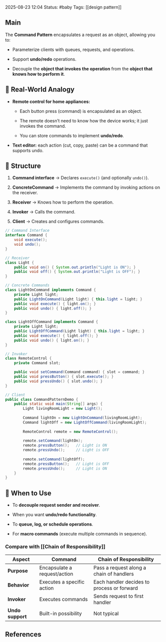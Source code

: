 2025-08-23 12:04
Status: #baby
Tags: [[design pattern]]
## Main

The **Command Pattern** encapsulates a request as an object, allowing you to:

- Parameterize clients with queues, requests, and operations.
    
- Support **undo/redo** operations.
    
- Decouple the **object that invokes the operation** from the **object that knows how to perform it**.


## 🔹 **Real-World Analogy**

- **Remote control for home appliances:**
    
    - Each button press (command) is encapsulated as an object.
        
    - The remote doesn’t need to know how the device works; it just invokes the command.
        
    - You can store commands to implement **undo/redo**.
        
- **Text editor:** each action (cut, copy, paste) can be a command that supports undo.


## 🔹 **Structure**

1. **Command interface** → Declares `execute()` (and optionally `undo()`).
    
2. **ConcreteCommand** → Implements the command by invoking actions on the receiver.
    
3. **Receiver** → Knows how to perform the operation.
    
4. **Invoker** → Calls the command.
    
5. **Client** → Creates and configures commands.


```java
// Command Interface
interface Command {
    void execute();
    void undo();
}

// Receiver
class Light {
    public void on() { System.out.println("Light is ON"); }
    public void off() { System.out.println("Light is OFF"); }
}

// Concrete Commands
class LightOnCommand implements Command {
    private Light light;
    public LightOnCommand(Light light) { this.light = light; }
    public void execute() { light.on(); }
    public void undo() { light.off(); }
}

class LightOffCommand implements Command {
    private Light light;
    public LightOffCommand(Light light) { this.light = light; }
    public void execute() { light.off(); }
    public void undo() { light.on(); }
}

// Invoker
class RemoteControl {
    private Command slot;

    public void setCommand(Command command) { slot = command; }
    public void pressButton() { slot.execute(); }
    public void pressUndo() { slot.undo(); }
}

// Client
public class CommandPatternDemo {
    public static void main(String[] args) {
        Light livingRoomLight = new Light();
        
        Command lightOn = new LightOnCommand(livingRoomLight);
        Command lightOff = new LightOffCommand(livingRoomLight);
        
        RemoteControl remote = new RemoteControl();
        
        remote.setCommand(lightOn);
        remote.pressButton();   // Light is ON
        remote.pressUndo();     // Light is OFF
        
        remote.setCommand(lightOff);
        remote.pressButton();   // Light is OFF
        remote.pressUndo();     // Light is ON
    }
}

```

## 🔹 **When to Use**

- To **decouple request sender and receiver**.
    
- When you want **undo/redo functionality**.
    
- To **queue, log, or schedule operations**.
    
- For **macro commands** (execute multiple commands in sequence).


### Compare with [[Chain of Responsibility]]
| Aspect           | **Command**                  | **Chain of Responsibility**                |
| ---------------- | ---------------------------- | ------------------------------------------ |
| **Purpose**      | Encapsulate a request/action | Pass a request along a chain of handlers   |
| **Behavior**     | Executes a specific action   | Each handler decides to process or forward |
| **Invoker**      | Executes commands            | Sends request to first handler             |
| **Undo support** | Built-in possibility         | Not typical                                |


## References